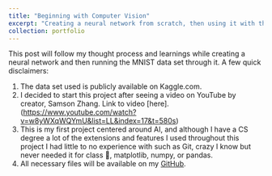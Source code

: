 ```yaml
---
title: "Beginning with Computer Vision"
excerpt: "Creating a neural network from scratch, then using it with the MNIST data set to learn the basics of computer vision. <br/><img src='/images/MNIST.png'>"
collection: portfolio
---
```


This post will follow my thought process and learnings while creating a neural network and then running the MNIST data set through it. A few quick disclaimers: <br/>
1. The data set used is publicly available on Kaggle.com. <br/>
2. I decided to start this project after seeing a video on YouTube by creator, Samson Zhang. Link to video [here].(https://www.youtube.com/watch?v=w8yWXqWQYmU&list=LL&index=17&t=580s)<br/>
3. This is my first project centered around AI, and although I have a CS degree a lot of the extensions and features I used throughout this project I had little to no experience with such as Git, crazy I know but never needed it for class 🫠, matplotlib, numpy, or pandas.<br/>
4. All necessary files will be available on my [GitHub]().<br/>
